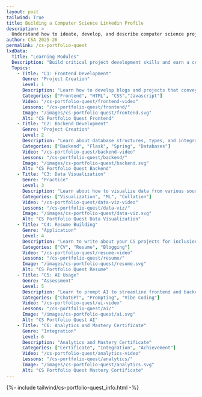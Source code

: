 ```yaml
---
layout: post 
tailwind: True
title: Building a Computer Science Linkedin Profile
description: >
  Understand how to ideate, develop, and describe computer science projects for future career success!
author: CSA 2025-26
permalink: /cs-portfolio-quest
lxdData:
  Title: "Learning Modules"
  Description: "Build critical project development skills and earn a certificate upon completion!"
  Topics:
    - Title: "C1: Frontend Development"
      Genre: "Project Creation"
      Level: 1
      Description: "Learn how to develop blogs and projects that convey information effectively and are visually appealing"
      Categories: ["Frontend", "HTML", "CSS","Javascript"]
      Video: "/cs-portfolio-quest/frontend-video"
      Lessons: "/cs-portfolio-quest/frontend/"
      Image: "/images/cs-portfolio-quest/frontend.svg"
      Alt: "CS Portfolio Quest Frontend"
    - Title: "C2: Backend Development"
      Genre: "Project Creation"
      Level: 2
      Description: "Learn about database structures, types, and integration with frontend for real-world full-stack development"
      Categories: ["Backend", "Flask", "Spring", "Databases"]
      Video: "/cs-portfolio-quest/backend-video"
      Lessons: "/cs-portfolio-quest/backend/"
      Image: "/images/cs-portfolio-quest/backend.svg"
      Alt: "CS Portfolio Quest Backend"
    - Title: "C3: Data Visualization"
      Genre: "Practice"
      Level: 3
      Description: "Learn about how to visualize data from various sources for effective representation and application, such as machine learning"
      Categories: ["Visualization", "ML", "Collation"]
      Video: "/cs-portfolio-quest/data-viz-video"
      Lessons: "/cs-portfolio-quest/data-viz/"
      Image: "/images/cs-portfolio-quest/data-viz.svg"
      Alt: "CS Portfolio Quest Data Visualization"
    - Title: "C4: Resume Building"
      Genre: "Application"
      Level: 4
      Description: "Learn to write about your CS projects for inclusion on your resume, both in technical and non-technical terms"
      Categories: ["CV", "Resume", "Blogging"]
      Video: "/cs-portfolio-quest/resume-video"
      Lessons: "/cs-portfolio-quest/resume/"
      Image: "/images/cs-portfolio-quest/resume.svg"
      Alt: "CS Portfolio Quest Resume"
    - Title: "C5: AI Usage"
      Genre: "Assessment"
      Level: 5
      Description: "Learn to prompt AI to streamline frontend and backend development, data visualization, and resume building"
      Categories: ["ChatGPT", "Prompting", "Vibe Coding"]
      Video: "/cs-portfolio-quest/ai-video"
      Lessons: "/cs-portfolio-quest/ai/"
      Image: "/images/cs-portfolio-quest/ai.svg"
      Alt: "CS Portfolio Quest AI"
    - Title: "C6: Analytics and Mastery Certificate"
      Genre: "Integration"
      Level: 6
      Description: "Analytics and Mastery Certificate"
      Categories: ["Certificate", "Integration", "Achievement"]
      Video: "/cs-portfolio-quest/analytics-video"
      Lessons: "/cs-portfolio-quest/analytics/"
      Image: "/images/cs-portfolio-quest/analytics.svg"
      Alt: "CS Portfolio Quest Mastery Certificate"
---
```

{%- include tailwind/cs-portfolio-quest_info.html -%}

